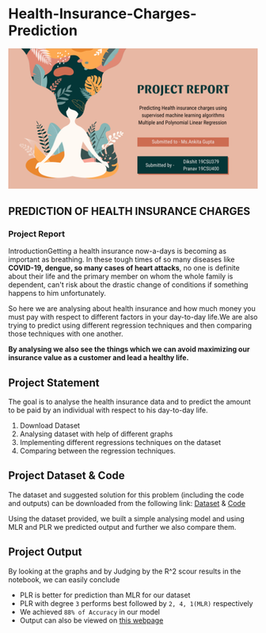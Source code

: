 # Health-Insurance-Charges-Prediction

![Project Poster](https://github.com/Dikshit28/Health-Insurance-Charges-Prediction/blob/master/Project%20Report.png)

## PREDICTION OF HEALTH INSURANCE CHARGES
### Project Report
IntroductionGetting a health insurance now-a-days is becoming as important as breathing. In these tough times of so many diseases like **COVID-19, dengue, so many cases of heart attacks**, no one is definite about their life and the primary member on whom the whole family is dependent, can't risk about the drastic change of conditions if something happens to him unfortunately.

So here we are analysing about health insurance and how much money you must pay with respect to different factors in your day-to-day life.We are also trying to predict using different regression techniques and then comparing those techniques with one another.

**By analysing we also see the things which we can avoid maximizing our insurance value as a customer and lead a healthy life.**
## Project Statement
The goal is to analyse the health insurance data and to predict the amount to be paid by an individual with respect to his day-to-day life.
1. Download Dataset 
2. Analysing dataset with help of different graphs 
3. Implementing different regressions techniques on the dataset
4. Comparing between the regression techniques.

## Project Dataset & Code
The dataset and suggested solution for this problem (including the code and outputs) can be downloaded from the following link: [Dataset](https://github.com/Dikshit28/Health-Insurance-Charges-Prediction/blob/master/insurance.csv) & [Code](https://github.com/Dikshit28/Health-Insurance-Charges-Prediction/blob/master/MLR%20vs%20PLR%20on%20Health%20insurance%20charges%20predictions%20.ipynb)

Using the dataset provided, we built a simple analysing model and using MLR and PLR we predicted output and further we also compare them.

## Project Output
By looking at the graphs and by Judging by the R^2 scour results in the notebook, we can easily conclude
- PLR is better for prediction than MLR for our dataset
- PLR with degree `3` performs best followed by `2, 4, 1(MLR)` respectively
- We achieved `88% of Accuracy` in our model
- Output can also be viewed on [this webpage](https://dikshit28.github.io/Health-Insurance-Charges-Prediction/)
